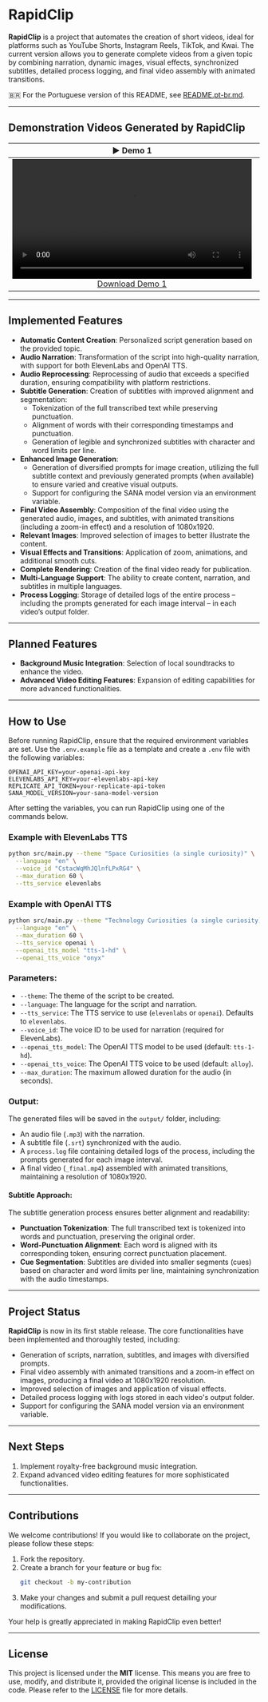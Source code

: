 # **RapidClip**

**RapidClip** is a project that automates the creation of short videos, ideal for platforms such as YouTube Shorts, Instagram Reels, TikTok, and Kwai. The current version allows you to generate complete videos from a given topic by combining narration, dynamic images, visual effects, synchronized subtitles, detailed process logging, and final video assembly with animated transitions.

🇧🇷 For the Portuguese version of this README, see [README.pt-br.md](README.pt-br.md).

---

## **Demonstration Videos Generated by RapidClip**

<table>
  <thead>
    <tr>
      <th align="center"><g-emoji alias="arrow_forward">▶️</g-emoji> Demo 1</th>
      <th align="center"><g-emoji alias="arrow_forward">▶️</g-emoji> Demo 2</th>
    </tr>
  </thead>
  <tbody>
    <tr>
      <td align="center">
        <video controls width="480">
          <source src="https://raw.githubusercontent.com/itallonardi/rapidclip-generator/main/demos/en/space.mp4" type="video/mp4">
          Your browser does not support the video element.
        </video>
        <br>
        <a href="https://raw.githubusercontent.com/itallonardi/rapidclip-generator/main/demos/en/space.mp4" download>Download Demo 1</a>
      </td>
      <td align="center">
        <video controls width="480">
          <source src="https://raw.githubusercontent.com/itallonardi/rapidclip-generator/main/demos/en/technology.mp4" type="video/mp4">
          Your browser does not support the video element.
        </video>
        <br>
        <a href="https://raw.githubusercontent.com/itallonardi/rapidclip-generator/main/demos/en/technology.mp4" download>Download Demo 2</a>
      </td>
    </tr>
  </tbody>
</table>

---

## **Implemented Features**

- **Automatic Content Creation**: Personalized script generation based on the provided topic.
- **Audio Narration**: Transformation of the script into high-quality narration, with support for both ElevenLabs and OpenAI TTS.
- **Audio Reprocessing**: Reprocessing of audio that exceeds a specified duration, ensuring compatibility with platform restrictions.
- **Subtitle Generation**: Creation of subtitles with improved alignment and segmentation:
  - Tokenization of the full transcribed text while preserving punctuation.
  - Alignment of words with their corresponding timestamps and punctuation.
  - Generation of legible and synchronized subtitles with character and word limits per line.
- **Enhanced Image Generation**:
  - Generation of diversified prompts for image creation, utilizing the full subtitle context and previously generated prompts (when available) to ensure varied and creative visual outputs.
  - Support for configuring the SANA model version via an environment variable.
- **Final Video Assembly**: Composition of the final video using the generated audio, images, and subtitles, with animated transitions (including a zoom-in effect) and a resolution of 1080x1920.
- **Relevant Images**: Improved selection of images to better illustrate the content.
- **Visual Effects and Transitions**: Application of zoom, animations, and additional smooth cuts.
- **Complete Rendering**: Creation of the final video ready for publication.
- **Multi-Language Support**: The ability to create content, narration, and subtitles in multiple languages.
- **Process Logging**: Storage of detailed logs of the entire process – including the prompts generated for each image interval – in each video’s output folder.

---

## **Planned Features**

- **Background Music Integration**: Selection of local soundtracks to enhance the video.
- **Advanced Video Editing Features**: Expansion of editing capabilities for more advanced functionalities.

---

## **How to Use**

Before running RapidClip, ensure that the required environment variables are set. Use the `.env.example` file as a template and create a `.env` file with the following variables:

```plaintext
OPENAI_API_KEY=your-openai-api-key
ELEVENLABS_API_KEY=your-elevenlabs-api-key
REPLICATE_API_TOKEN=your-replicate-api-token
SANA_MODEL_VERSION=your-sana-model-version
```

After setting the variables, you can run RapidClip using one of the commands below.

### Example with ElevenLabs TTS

```bash
python src/main.py --theme "Space Curiosities (a single curiosity)" \
  --language "en" \
  --voice_id "CstacWqMhJQlnfLPxRG4" \
  --max_duration 60 \
  --tts_service elevenlabs
```

### Example with OpenAI TTS

```bash
python src/main.py --theme "Technology Curiosities (a single curiosity)" \
  --language "en" \
  --max_duration 60 \
  --tts_service openai \
  --openai_tts_model "tts-1-hd" \
  --openai_tts_voice "onyx"
```

### Parameters:
- `--theme`: The theme of the script to be created.
- `--language`: The language for the script and narration.
- `--tts_service`: The TTS service to use (`elevenlabs` or `openai`). Defaults to `elevenlabs`.
- `--voice_id`: The voice ID to be used for narration (required for ElevenLabs).
- `--openai_tts_model`: The OpenAI TTS model to be used (default: `tts-1-hd`).
- `--openai_tts_voice`: The OpenAI TTS voice to be used (default: `alloy`).
- `--max_duration`: The maximum allowed duration for the audio (in seconds).

### Output:
The generated files will be saved in the `output/` folder, including:
- An audio file (`.mp3`) with the narration.
- A subtitle file (`.srt`) synchronized with the audio.
- A `process.log` file containing detailed logs of the process, including the prompts generated for each image interval.
- A final video (`_final.mp4`) assembled with animated transitions, maintaining a resolution of 1080x1920.

#### Subtitle Approach:
The subtitle generation process ensures better alignment and readability:
- **Punctuation Tokenization**: The full transcribed text is tokenized into words and punctuation, preserving the original order.
- **Word-Punctuation Alignment**: Each word is aligned with its corresponding token, ensuring correct punctuation placement.
- **Cue Segmentation**: Subtitles are divided into smaller segments (cues) based on character and word limits per line, maintaining synchronization with the audio timestamps.

---

## **Project Status**

**RapidClip** is now in its first stable release. The core functionalities have been implemented and thoroughly tested, including:
- Generation of scripts, narration, subtitles, and images with diversified prompts.
- Final video assembly with animated transitions and a zoom-in effect on images, producing a final video at 1080x1920 resolution.
- Improved selection of images and application of visual effects.
- Detailed process logging with logs stored in each video's output folder.
- Support for configuring the SANA model version via an environment variable.

---

## **Next Steps**

1. Implement royalty-free background music integration.
2. Expand advanced video editing features for more sophisticated functionalities.

---

## **Contributions**

We welcome contributions! If you would like to collaborate on the project, please follow these steps:

1. Fork the repository.
2. Create a branch for your feature or bug fix:
   ```bash
   git checkout -b my-contribution
   ```
3. Make your changes and submit a pull request detailing your modifications.

Your help is greatly appreciated in making RapidClip even better!

---

## **License**

This project is licensed under the **MIT** license. This means you are free to use, modify, and distribute it, provided the original license is included in the code. Please refer to the [LICENSE](LICENSE) file for more details.